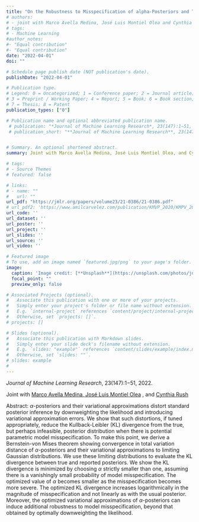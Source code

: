 ```yaml
---
title: "On the Robustness to Misspecification of alpha-Posteriors and Their Variational Approximations"
# authors:
# - joint with Marco Avella Medina, José Luis Montiel Olea and Cynthia Rush
# tags:
# - Machine Learning
#author_notes:
#- "Equal contribution"
#- "Equal contribution"
date: "2022-04-01"
doi: ""

# Schedule page publish date (NOT publication's date).
publishDate: "2022-04-01"

# Publication type.
# Legend: 0 = Uncategorized; 1 = Conference paper; 2 = Journal article;
# 3 = Preprint / Working Paper; 4 = Report; 5 = Book; 6 = Book section;
# 7 = Thesis; 8 = Patent
publication_types: ["0"]

# Publication name and optional abbreviated publication name.
 # publication: "*Journal of Machine Learning Research*, 23(147):1−51, 2022."
 # publication_short: "**Journal of Machine Learning Research**, 23(147):1−51, 2022."


# Summary. An optional shortened abstract.
summary: Joint with Marco Avella Medina, José Luis Montiel Olea, and Cynthia Rush. *Journal of Machine Learning Research*, 23(147):1−51, 2022.

# tags:
# - Source Themes
# featured: false

# links:
# - name: ""
#   url: ""
url_pdf: "https://jmlr.org/papers/volume23/21-0386/21-0386.pdf"
# url_pdf2: 'https://www.amilcarvelez.com/publication/KMVP_2020/KMPV_2020Appendix.pdf'
url_code: ''
url_dataset: ''
url_poster: ''
url_project: ''
url_slides: ''
url_source: ''
url_video: ''

# Featured image
# To use, add an image named `featured.jpg/png` to your page's folder. 
image:
  caption: 'Image credit: [**Unsplash**](https://unsplash.com/photos/jdD8gXaTZsc)'
  focal_point: ""
  preview_only: false

# Associated Projects (optional).
#   Associate this publication with one or more of your projects.
#   Simply enter your project's folder or file name without extension.
#   E.g. `internal-project` references `content/project/internal-project/index.md`.
#   Otherwise, set `projects: []`.
# projects: []

# Slides (optional).
#   Associate this publication with Markdown slides.
#   Simply enter your slide deck's filename without extension.
#   E.g. `slides: "example"` references `content/slides/example/index.md`.
#   Otherwise, set `slides: ""`.
# slides: example
#
---
```

*Journal of Machine Learning Research*, 23(147):1−51, 2022.

Joint with <a href="https://sites.google.com/site/marcoavellamedina/home" target="_blank">Marco Avella Medina</span>, <span> <a href="http://www.joseluismontielolea.com/" target="_blank">José Luis Montiel Olea</a> </span>, <span> and <a href="http://www.columbia.edu/~cgr2130/" target="_blank"> Cynthia Rush</a> </span></div> 
 
Abstract:  $\alpha$-posteriors and their variational approximations distort standard posterior inference by downweighting the likelihood and introducing variational approximation errors. We show that such distortions, if tuned appropriately, reduce the Kullback-Leibler (KL) divergence from the true, but perhaps infeasible, posterior distribution when there is potential parametric model misspecification. To make this point, we derive a Bernstein-von Mises theorem showing convergence in total variation distance of $\alpha$-posteriors and their variational approximations to limiting Gaussian distributions. We use these limiting distributions to evaluate the KL divergence between true and reported posteriors. We show the KL divergence is minimized by choosing $\alpha$ strictly smaller than one, assuming there is a vanishingly small probability of model misspecification. The optimized value of $\alpha$ becomes smaller as the misspecification becomes more severe. The optimized KL divergence increases logarithmically in the magnitude of misspecification and not linearly as with the usual posterior. Moreover, the optimized variational approximations of $\alpha$-posteriors can induce additional robustness to model misspecification, beyond that obtained by optimally downweighting the likelihood.
